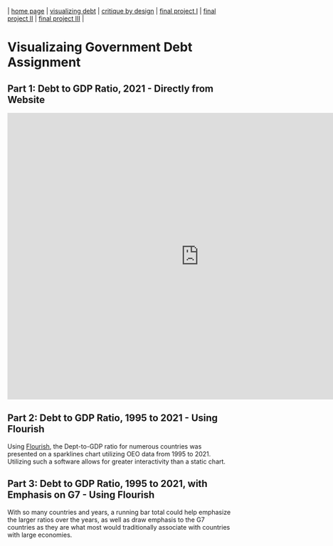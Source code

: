 | [home page](https://cfrias1.github.io/portfolio) | [visualizing debt](visualizing-government-debt) | [critique by design](critique-by-design) | [final project I](final-project-part-one) | [final project II](final-project-part-two) | [final project III](final-project-part-three) |

# Visualizaing Government Debt Assignment
## Part 1: Debt to GDP Ratio, 2021 - Directly from Website 
<iframe src="https://data.oecd.org/chart/7bcE" width="860" height="645" style="border: 0" mozallowfullscreen="true" webkitallowfullscreen="true" allowfullscreen="true"><a href="https://data.oecd.org/chart/7bcE" target="_blank">OECD Chart: General government debt, Total, % of GDP, Annual, 2020</a></iframe>

## Part 2: Debt to GDP Ratio, 1995 to 2021 - Using Flourish
Using [Flourish](https://flourish.studio/), the Dept-to-GDP ratio for numerous countries was presented on a sparklines chart utilizing OEO data from 1995 to 2021. Utilizing such a software allows for greater interactivity than a static chart. 
<div class="flourish-embed flourish-chart" data-src="visualisation/14973910"><script src="https://public.flourish.studio/resources/embed.js"></script></div>

## Part 3: Debt to GDP Ratio, 1995 to 2021, with Emphasis on G7 - Using Flourish
With so many countries and years, a running bar total could help emphasize the larger ratios over the years, as well as draw emphasis to the G7 countries as they are what most would traditionally associate with countries with large economies. 
<div class="flourish-embed flourish-bar-chart-race" data-src="visualisation/14974124"><script src="https://public.flourish.studio/resources/embed.js"></script></div>

